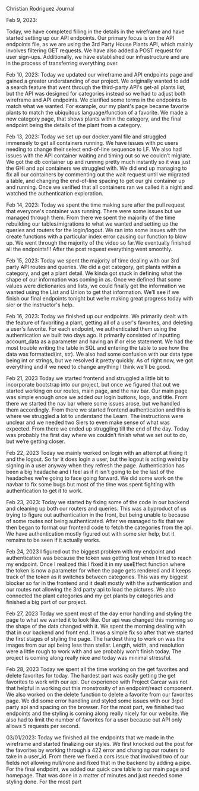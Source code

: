 Christian Rodriguez Journal

Feb 9, 2023:

Today, we have completed filling in the details in the wireframe and have started setting up our API endpoints. Our primary focus is on the API endpoints file, as we are using the 3rd Party House Plants API, which mainly involves filtering GET requests. We have also added a POST request for user sign-ups. Additionally, we have established our infrastructure and are in the process of transferring everything over.

Feb 10, 2023:
Today we updated our wireframe and API endpoints page and gained a greater understanding of our project. We originally wanted to add a search feature that went through the third-party API's get-all plants list, but the API was designed for categories instead so we had to adjust both wireframe and API endpoints. We clarified some terms in the endpoints to match what we wanted. For example, our my plant's page became favorite plants to match the ubiquitous language/function of a favorite. We made a new category page, that shows plants within the category, and the final endpoint being the details of the plant from a category.

Feb 13, 2023:
Today we set up our docker.yaml file and struggled immensely to get all containers running. We have issues with pc users needing to change their select end-of-line sequence to LF. We also had issues with the API container waiting and timing out so we couldn’t migrate. We got the db container up and running pretty much instantly so it was just the GHI and api containers we struggled with. We did end up managing to fix all our containers by commenting out the wait request until we migrated a table, and changing the end-of-line spacing to get our ghi container up and running. Once we verified that all containers ran we called it a night and watched the authentication exploration.

Feb 14, 2023:
Today we spent the time making sure after the pull request that everyone's container was running. There were some issues but we managed through them. From there we spent the majority of the time rebuilding our tables/migrations to what we wanted and setting up the queries and routers for the login/logout. We ran into some issues with the create functions with a particular index error causing our function to blow up. We went through the majority of the video so far.We eventually finished all the endpoints!!! After the post request everything went smoothly.

Feb 15, 2023:
Today we spent the majority of time dealing with our 3rd party API routes and queries. We did a get category, get plants within a category, and get a plant detail. We kinda got stuck in defining what the shape of our information was coming in as. Once we defined that some values were dictionaries and lists, we could finally get the information we wanted using the List and Union to get that information. We’ll see if we finish our final endpoints tonight but we’re making great progress today with sier or the instructor's help.

Feb 16, 2023:
Today we finished up our endpoints. We primarily dealt with the feature of favoriting a plant, getting all of a user's favorites, and deleting a user's favorite. For each endpoint, we authenticated them using the authentication we built two days ago. It primarily consisted of inputting account_data as a parameter and having an if or else statement. We had the most trouble writing the table in SQL and entering the table to see how the data was formatted(int, str). We also had some confusion with our data type being int or strings, but we resolved it pretty quickly. As of right now, we got everything and if we need to change anything I think we’ll be good.

Feb 21, 2023
Today we started frontend and struggled a little bit to incorporate bootstrap into our project, but once we figured that out we started working on our routes, main page, and the nav bar. Our main page was simple enough once we added our login buttons, logo, and title. From there we started the nav bar where some issues arose, but we handled them accordingly. From there we started frontend authentication and this is where we struggled a lot to understand the Learn. The instructions were unclear and we needed two Siers to even make sense of what was expected. From there we ended up struggling till the end of the day. Today was probably the first day where we couldn’t finish what we set out to do, but we’re getting closer.

Feb 22, 2023
Today we mainly worked on login with an attempt at fixing it and the logout. So far it does login a user, but the logout is acting weird by signing in a user anyway when they refresh the page. Authentication has been a big headache and I feel as if it isn't going to be the last of the headaches we’re going to face going forward. We did some work on the navbar to fix some bugs but most of the time was spent fighting with authentication to get it to work.

Feb 23, 2023:
Today we started by fixing some of the code in our backend and cleaning up both our routers and queries. This was a byproduct of us trying to figure out authentication in the front, but being unable to because of some routes not being authenticated. After we managed to fix that we then began to format our frontend code to fetch the categories from the api. We have authentication mostly figured out with some sier help, but it remains to be seen if it actually works.

Feb 24, 2023
I figured out the biggest problem with my endpoint and authentication was because the token was getting lost when I tried to reach my endpoint. Once I realized this I fixed it in my useEffect function where the token is now a parameter for when the page gets rendered and it keeps track of the token as it switches between categories. This was my biggest blocker so far in the frontend and it dealt mostly with the authentication and our routes not allowing the 3rd party api to load the pictures. We also connected the plant categories and my get plants by categories and finished a big part of our project.

Feb 27, 2023
Today we spent most of the day error handling and styling the page to what we wanted it to look like. Our api was changed this morning so the shape of the data changed with it. We spent the morning dealing with that in our backend and front end. It was a simple fix so after that we started the first stages of styling the page. The hardest thing to work on was the images from our api being less than stellar. Length, width, and resolution were a little rough to work with and we probably won’t finish today. The project is coming along really nice and today was minimal stressful.

Feb 28, 2023
Today we spent all the time working on the get favorites and delete favorites for today. The hardest part was easily getting the get favorites to work with our api. Our experience with Project Carcar was not that helpful in working out this monstrosity of an endpoint/react component. We also worked on the delete function to delete a favorite from our favorites page. We did some error handling and styled some issues with our 3rpd party api and spacing on the browser. For the most part, we finished two endpoints and the styling is coming along really nicely for our website. We also had to limit the number of favorites for a user because out API only allows 5 requests per second.

03/01/2023:
Today we finished all the endpoints that we made in the wireframe and started finalizing our styles. We first knocked out the post for the favorites by working through a 422 error and changing our routers to take in a user_id. From there we fixed a cors issue that involved two of our fields not allowing null/none and fixed that in the backend by adding a pipe. For the final endpoint, we added our quick care table to our main page and homepage. That was done in a matter of minutes and just needed some styling done. For the most part
